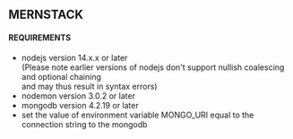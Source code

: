 ## MERNSTACK  
  
#### REQUIREMENTS  
+ nodejs version 14.x.x or later  
(Please note earlier versions of nodejs don't support nullish coalescing and optional chaining  
and may thus result in syntax errors)  
+ nodemon version 3.0.2 or later  
+ mongodb version 4.2.19 or later  
+ set the value of environment variable MONGO_URI equal to the connection string to the mongodb  

